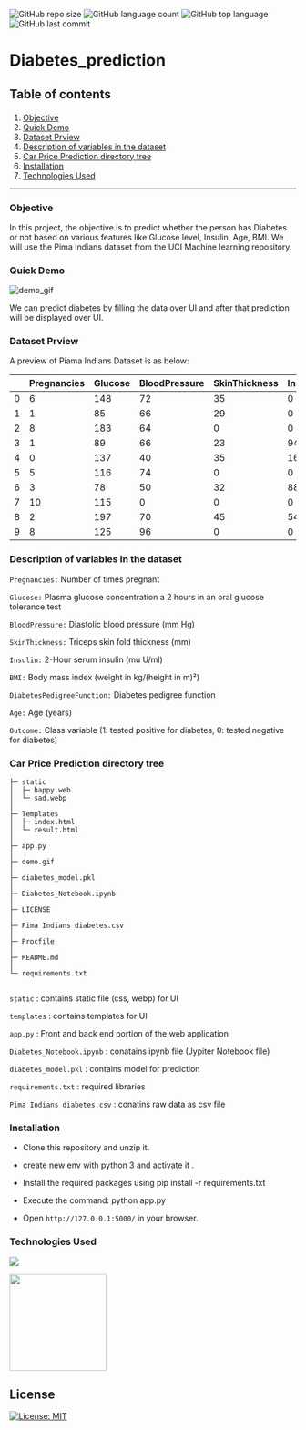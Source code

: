 

![GitHub repo size](https://img.shields.io/github/repo-size/sumit0072/Diabetes-Disease-Prediction-Project?style=plastic)
![GitHub language count](https://img.shields.io/github/languages/count/sumit0072/Diabetes-Disease-Prediction-Project?style=plastic)
![GitHub top language](https://img.shields.io/github/languages/top/sumit0072/Diabetes-Disease-Prediction-Project?style=plastic)
![GitHub last commit](https://img.shields.io/github/last-commit/sumit0072/Diabetes-Disease-Prediction-Project?color=red&style=plastic)


<h1>Diabetes_prediction</h1>

<h2>Table of contents</h2>

<div class="alert alert-info alert-info" style="margin-top: 20px">

1. [Objective](#1)<br>
2. [Quick Demo](#2)<br>   
3. [Dataset Prview](#3)<br>
4. [Description of variables in the dataset](#4)<br>
5. [Car Price Prediction directory tree](#5)<br>
6. [Installation](#6)<br>
7. [Technologies Used](#7)<br>
</div>
<hr>

<h3>Objective</h3><a id="1"></a>
In this project, the objective is to predict whether the person has Diabetes or not based on various features like Glucose level, Insulin, Age, BMI. We will use the Pima Indians dataset from the UCI Machine learning repository.

<h3>Quick Demo</h3><a id="2"></a>

![demo_gif](https://github.com/sumit0072/Diabetes-Disease-Prediction-Project/blob/main/demo.gif)

<p>We can predict diabetes by filling the data over UI and after that prediction will be displayed over UI.</p>

<h3>Dataset Prview</h3><a id="3"></a>
A preview of Piama Indians Dataset is as below:

| | Pregnancies | Glucose | BloodPressure | SkinThickness | Insulin |  BMI | DiabetesPedigreeFunction | Age | Outcome |
|-| ----------- | ------- | ------------- | ------------- | ------- | ---- | ------------------------ | --- | ------- |
|0|	          6	|     148 |            72 |            35 |       0 | 33.6 |                    0.627 |  50 |       1 |
|1|	          1	|      85 |            66 |            29 |       0 | 26.6 |                    0.351 |  31 |       0 |
|2|	          8	|     183 |            64 |             0 |       0 | 23.3 |                    0.672 |  32 |       1 |
|3|           1 |      89 |            66 |            23 |      94 | 28.1 |                    0.167 |  21 |       0 |
|4|	          0 |	  137 |            40 |            35 |     168 | 43.1 |                    2.288 |  33 |       1 |
|5|	          5 |	  116 |            74 |             0 |       0 | 25.6 |                    0.201 |  30 |       0 |
|6|	          3 |	   78 |            50 |            32 |      88 | 31.0 |                    0.248 |  26 |       1 |
|7|          10 |     115 |             0 |             0 |       0 | 35.3 |                    0.134 |  29 |       0 |
|8|           2 |     197 |            70 |            45 |     543 | 30.5 |                    0.158 |  53 |       1 |
|9|	          8 |     125 |            96 |             0 |       0 |  0.0 |                    0.232 |  54 |       1 |



<h3>Description of variables in the dataset</h3><a id="4"></a>

```Pregnancies:``` Number of times pregnant

```Glucose:``` Plasma glucose concentration a 2 hours in an oral glucose tolerance test

```BloodPressure:``` Diastolic blood pressure (mm Hg)

```SkinThickness:``` Triceps skin fold thickness (mm)

```Insulin:``` 2-Hour serum insulin (mu U/ml)

```BMI:``` Body mass index (weight in kg/(height in m)²)

```DiabetesPedigreeFunction:``` Diabetes pedigree function

```Age:``` Age (years)

```Outcome:``` Class variable (1: tested positive for diabetes, 0: tested negative for diabetes)

<h3>Car Price Prediction directory tree</h3><a id="5"></a>

```
├─ static
│  ├─ happy.web
│  └─ sad.webp
│
├─ Templates
│  ├─ index.html
│  └─ result.html
│
├─ app.py
│
├─ demo.gif
│
├─ diabetes_model.pkl
│  
├─ Diabetes_Notebook.ipynb
│
├─ LICENSE
│  
├─ Pima Indians diabetes.csv
│
├─ Procfile
│
├─ README.md 
│
└─ requirements.txt
    
```


```static``` : contains static file (css, webp) for UI
    
```templates``` : contains templates for UI

```app.py``` : Front and back end portion of the web application

```Diabetes_Notebook.ipynb``` : conatains ipynb file (Jypiter Notebook file)

```diabetes_model.pkl```  : contains model for prediction

```requirements.txt``` : required libraries 

```Pima Indians diabetes.csv```  : conatins raw data as csv file



<h3>Installation</h3><a id=""></a>

* Clone this repository and unzip it.

* create new env with python 3 and activate it .

* Install the required packages using pip install -r requirements.txt

* Execute the command: python app.py

* Open ```http://127.0.0.1:5000/``` in your browser.

<h3>Technologies Used</h3><a id=""></a>

![](https://forthebadge.com/images/badges/made-with-python.svg)

[<img target="_blank" src="https://flask.palletsprojects.com/en/1.1.x/_images/flask-logo.png" width=170>](https://flask.palletsprojects.com/en/1.1.x/) 

## License
[![License: MIT](https://img.shields.io/badge/License-MIT-yellow.svg)](https://opensource.org/licenses/MIT)
